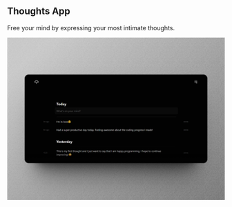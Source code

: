 ## Thoughts App

Free your mind by expressing your most intimate thoughts.

![Javascript Quizz image 1](/public/thoughts-app.jpg)
